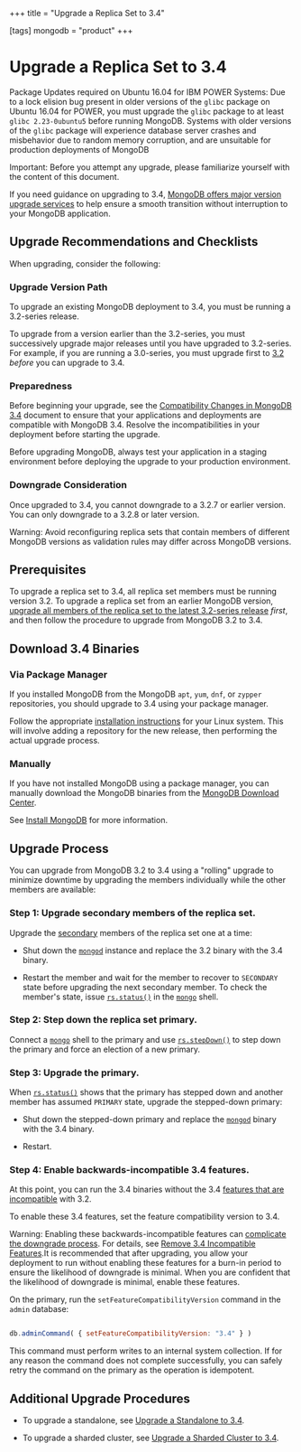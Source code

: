 +++
title = "Upgrade a Replica Set to 3.4"

[tags]
mongodb = "product"
+++

<span id="upgrade-replica-set"></span>


# Upgrade a Replica Set to 3.4

Package Updates required on Ubuntu 16.04 for IBM POWER Systems: Due to a lock elision bug present in older versions of the ``glibc``
package on Ubuntu 16.04 for POWER, you must upgrade the ``glibc``
package to at least ``glibc 2.23-0ubuntu5`` before running MongoDB.
Systems with older versions of the ``glibc`` package will experience
database server crashes and misbehavior due to random memory
corruption, and are unsuitable for production deployments of MongoDB

Important: Before you attempt any upgrade, please familiarize yourself with the content of this document.

If you need guidance on upgrading to 3.4, [MongoDB offers major version
upgrade services](https://www.mongodb.com/products/consulting?jmp=docs) to help ensure
a smooth transition without interruption to your MongoDB application.


## Upgrade Recommendations and Checklists

When upgrading, consider the following:


### Upgrade Version Path

To upgrade an existing MongoDB deployment to 3.4, you must be running a
3.2-series release.

To upgrade from a version earlier than the 3.2-series, you must
successively upgrade major releases until you have upgraded to
3.2-series. For example, if you are running a 3.0-series, you must
upgrade first to [3.2](3.2-upgrade/) *before* you can upgrade to 3.4.


### Preparedness

Before beginning your upgrade, see the [Compatibility Changes in MongoDB 3.4](https://docs.mongodb.com/manual/release-notes/3.4-compatibility) document to
ensure that your applications and deployments are compatible with
MongoDB 3.4. Resolve the incompatibilities in your deployment before
starting the upgrade.

Before upgrading MongoDB, always test your application in a staging
environment before deploying the upgrade to your production
environment.


### Downgrade Consideration

Once upgraded to 3.4, you cannot downgrade to a 3.2.7 or earlier
version. You can only downgrade to a 3.2.8 or later version.

Warning: Avoid reconfiguring replica sets that contain members of different MongoDB versions as validation rules may differ across MongoDB versions.


## Prerequisites

To upgrade a replica set to 3.4, all replica set members must be
running version 3.2. To upgrade a replica set from an earlier MongoDB
version, [upgrade all members of the replica set to the latest
3.2-series release](3.2-upgrade/) *first*, and then
follow the procedure to upgrade from MongoDB 3.2 to 3.4.


## Download 3.4 Binaries


### Via Package Manager

If you installed MongoDB from the MongoDB ``apt``, ``yum``, ``dnf``, or
``zypper`` repositories, you should upgrade to 3.4 using your package
manager.

Follow the appropriate [installation instructions](https://docs.mongodb.com/manual/administration/install-on-linux) for your Linux system. This will
involve adding a repository for the new release, then performing the
actual upgrade process.


### Manually

If you have not installed MongoDB using a package manager, you can
manually download the MongoDB binaries from the [MongoDB Download
Center](https://www.mongodb.com/download-center?jmp=docs).

See [Install MongoDB](https://docs.mongodb.com/manual/installation) for more information.


## Upgrade Process

You can upgrade from MongoDB 3.2 to 3.4 using a "rolling" upgrade to
minimize downtime by upgrading the members individually while the other
members are available:


### Step 1: Upgrade secondary members of the replica set.

Upgrade the [secondary](https://docs.mongodb.com/manual/core/replica-set-members/#replica-set-secondary-members)
members of the replica set one at a time:

* Shut down the [``mongod``](https://docs.mongodb.com/manual/reference/program/mongod/#bin.mongod) instance and replace the 3.2 binary with the 3.4 binary.

* Restart the member and wait for the member to recover to ``SECONDARY`` state before upgrading the next secondary member. To check the member's state, issue [``rs.status()``](https://docs.mongodb.com/manual/reference/method/rs.status/#rs.status) in the [``mongo``](https://docs.mongodb.com/manual/reference/program/mongo/#bin.mongo) shell.


### Step 2: Step down the replica set primary.

Connect a [``mongo``](https://docs.mongodb.com/manual/reference/program/mongo/#bin.mongo) shell to the primary and use
[``rs.stepDown()``](https://docs.mongodb.com/manual/reference/method/rs.stepDown/#rs.stepDown) to step down the primary and force an
election of a new primary.


### Step 3: Upgrade the primary.

When [``rs.status()``](https://docs.mongodb.com/manual/reference/method/rs.status/#rs.status)
shows that the primary has stepped down and another member
has assumed ``PRIMARY`` state, upgrade the stepped-down primary:

* Shut down the stepped-down primary and replace the [``mongod``](https://docs.mongodb.com/manual/reference/program/mongod/#bin.mongod) binary with the 3.4 binary.

* Restart.


### Step 4: Enable backwards-incompatible 3.4 features.

At this point, you can run the 3.4 binaries without the
3.4 [features that are incompatible](https://docs.mongodb.com/manual/release-notes/3.4-compatibility/#compatibility-enabled) with 3.2.

To enable these 3.4 features, set the feature compatibility
version to 3.4.

Warning: Enabling these backwards-incompatible features can [complicate the downgrade process](https://docs.mongodb.com/manual/release-notes/3.4-downgrade/#downgrade-features-prereq). For details, see [Remove 3.4 Incompatible Features](https://docs.mongodb.com/manual/release-notes/3.4-downgrade/#downgrade-features-prereq).It is recommended that after upgrading, you allow your deployment to run without enabling these features for a burn-in period to ensure the likelihood of downgrade is minimal. When you are confident that the likelihood of downgrade is minimal, enable these features.

On the primary, run the ``setFeatureCompatibilityVersion`` command in the ``admin`` database:

```javascript

db.adminCommand( { setFeatureCompatibilityVersion: "3.4" } )

```

This command must perform writes to an internal system
collection. If for any reason the command does not complete
successfully, you can safely retry the command on the primary as
the operation is idempotent.


## Additional Upgrade Procedures

* To upgrade a standalone, see [Upgrade a Standalone to 3.4](https://docs.mongodb.com/manual/release-notes/3.4-upgrade-standalone/#upgrade-standalone).

* To upgrade a sharded cluster, see [Upgrade a Sharded Cluster to 3.4](https://docs.mongodb.com/manual/release-notes/3.4-upgrade-sharded-cluster/#upgrade-sharded-cluster).
